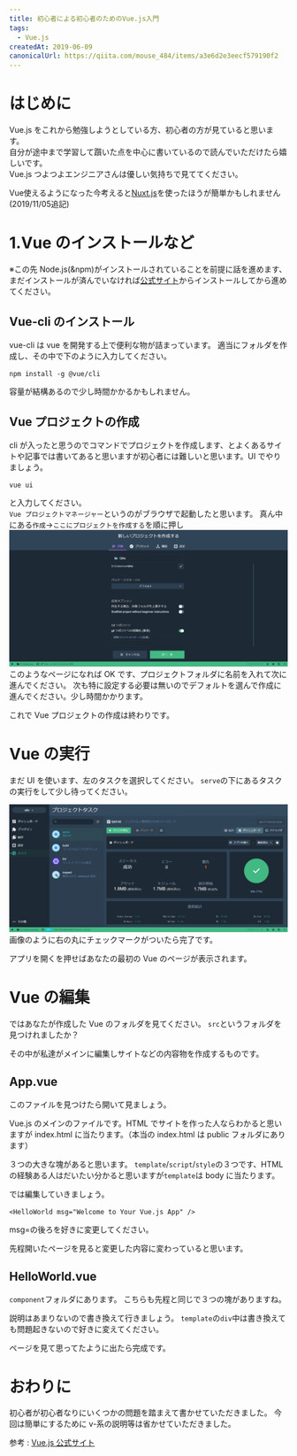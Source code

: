 ```yaml
---
title: 初心者による初心者のためのVue.js入門
tags:
  - Vue.js
createdAt: 2019-06-09
canonicalUrl: https://qiita.com/mouse_484/items/a3e6d2e3eecf579190f2
---
```


# はじめに

Vue.js をこれから勉強しようとしている方、初心者の方が見ていると思います。<br>
自分が途中まで学習して躓いた点を中心に書いているので読んでいただけたら嬉しいです。<br>
Vue.js つよつよエンジニアさんは優しい気持ちで見ててください。<br>

Vue使えるようになった今考えると[Nuxt.js](https://ja.nuxtjs.org/)を使ったほうが簡単かもしれません (2019/11/05追記)

# 1.Vue のインストールなど

※この先 Node.js(&npm)がインストールされていることを前提に話を進めます、まだインストールが済んでいなければ[公式サイト](https://nodejs.org/ja/)からインストールしてから進めてください。

## Vue-cli のインストール

vue-cli は vue を開発する上で便利な物が詰まっています。
適当にフォルダを作成し、その中で下のように入力してください。

```
npm install -g @vue/cli
```

容量が結構あるので少し時間かかるかもしれません。

## Vue プロジェクトの作成

cli が入ったと思うのでコマンドでプロジェクトを作成します、とよくあるサイトや記事では書いてあると思いますが初心者には難しいと思います。UI でやりましょう。

```
vue ui
```

と入力してください。<br>
`Vue プロジェクトマネージャー`というのがブラウザで起動したと思います。
真ん中にある`作成`->`ここにプロジェクトを作成する`を順に押し
![](1.png)
このようなページになれば OK です、プロジェクトフォルダに名前を入れて次に進んでください。
次も特に設定する必要は無いのでデフォルトを選んで作成に進んでください。少し時間かかります。

これで Vue プロジェクトの作成は終わりです。

# Vue の実行

まだ UI を使います、左のタスクを選択してください。
`serve`の下にあるタスクの実行をして少し待ってください。

![](2.png)
画像のように右の丸にチェックマークがついたら完了です。

アプリを開くを押せばあなたの最初の Vue のページが表示されます。

# Vue の編集

ではあなたが作成した Vue のフォルダを見てください。
`src`というフォルダを見つけれましたか？

その中が私達がメインに編集しサイトなどの内容物を作成するものです。

## App.vue

このファイルを見つけたら開いて見ましょう。

Vue.js のメインのファイルです。HTML でサイトを作った人ならわかると思いますが index.html に当たります。（本当の index.html は public フォルダにあります）

３つの大きな塊があると思います。
`template`/`script`/`style`の３つです、HTML の経験ある人はだいたい分かると思いますが`template`は body に当たります。

では編集していきましょう。

```vue
<HelloWorld msg="Welcome to Your Vue.js App" />
```

msg=の後ろを好きに変更してください。

先程開いたページを見ると変更した内容に変わっていると思います。

## HelloWorld.vue

`component`フォルダにあります。
こちらも先程と同じで３つの塊がありますね。

説明はあまりないので書き換えて行きましょう。
`template`の`div`中は書き換えても問題起きないので好きに変えてください。

ページを見て思ってたように出たら完成です。

# おわりに

初心者が初心者なりにいくつかの問題を踏まえて書かせていただきました。
今回は簡単にするために v-系の説明等は省かせていただきました。

参考 : [Vue.js 公式サイト](https://jp.vuejs.org/index.html)

